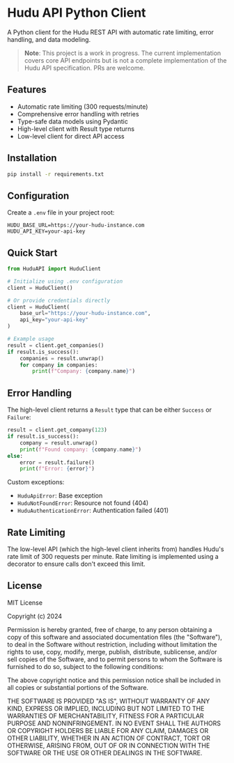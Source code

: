 # Hudu API Python Client

A Python client for the Hudu REST API with automatic rate limiting, error handling, and data modeling.

> **Note**: This project is a work in progress. The current implementation covers core API endpoints but is not a complete implementation of the Hudu API specification. PRs are welcome.

## Features

- Automatic rate limiting (300 requests/minute)
- Comprehensive error handling with retries
- Type-safe data models using Pydantic
- High-level client with Result type returns
- Low-level client for direct API access

## Installation

```bash
pip install -r requirements.txt
```

## Configuration

Create a `.env` file in your project root:

```env
HUDU_BASE_URL=https://your-hudu-instance.com
HUDU_API_KEY=your-api-key
```

## Quick Start

```python
from HuduAPI import HuduClient

# Initialize using .env configuration
client = HuduClient()

# Or provide credentials directly
client = HuduClient(
    base_url="https://your-hudu-instance.com",
    api_key="your-api-key"
)

# Example usage
result = client.get_companies()
if result.is_success():
    companies = result.unwrap()
    for company in companies:
        print(f"Company: {company.name}")
```

## Error Handling

The high-level client returns a `Result` type that can be either `Success` or `Failure`:

```python
result = client.get_company(123)
if result.is_success():
    company = result.unwrap()
    print(f"Found company: {company.name}")
else:
    error = result.failure()
    print(f"Error: {error}")
```

Custom exceptions:
- `HuduApiError`: Base exception
- `HuduNotFoundError`: Resource not found (404)
- `HuduAuthenticationError`: Authentication failed (401)

## Rate Limiting

The low-level API (which the high-level client inherits from) handles Hudu's rate limit of 300 requests per minute. Rate limiting is implemented using a decorator to ensure calls don't exceed this limit.

## License

MIT License

Copyright (c) 2024

Permission is hereby granted, free of charge, to any person obtaining a copy
of this software and associated documentation files (the "Software"), to deal
in the Software without restriction, including without limitation the rights
to use, copy, modify, merge, publish, distribute, sublicense, and/or sell
copies of the Software, and to permit persons to whom the Software is
furnished to do so, subject to the following conditions:

The above copyright notice and this permission notice shall be included in all
copies or substantial portions of the Software.

THE SOFTWARE IS PROVIDED "AS IS", WITHOUT WARRANTY OF ANY KIND, EXPRESS OR
IMPLIED, INCLUDING BUT NOT LIMITED TO THE WARRANTIES OF MERCHANTABILITY,
FITNESS FOR A PARTICULAR PURPOSE AND NONINFRINGEMENT. IN NO EVENT SHALL THE
AUTHORS OR COPYRIGHT HOLDERS BE LIABLE FOR ANY CLAIM, DAMAGES OR OTHER
LIABILITY, WHETHER IN AN ACTION OF CONTRACT, TORT OR OTHERWISE, ARISING FROM,
OUT OF OR IN CONNECTION WITH THE SOFTWARE OR THE USE OR OTHER DEALINGS IN THE
SOFTWARE.